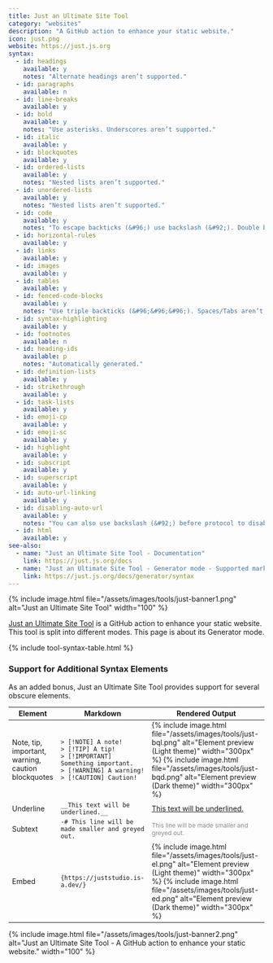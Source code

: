 ```yaml
---
title: Just an Ultimate Site Tool
category: "websites"
description: "A GitHub action to enhance your static website."
icon: just.png
website: https://just.js.org
syntax:
  - id: headings
    available: y
    notes: "Alternate headings aren’t supported."
  - id: paragraphs
    available: n
  - id: line-breaks
    available: y
  - id: bold
    available: y
    notes: "Use asterisks. Underscores aren’t supported."
  - id: italic
    available: y
  - id: blockquotes
    available: y
  - id: ordered-lists
    available: y
    notes: "Nested lists aren’t supported."
  - id: unordered-lists
    available: y
    notes: "Nested lists aren’t supported."
  - id: code
    available: y
    notes: "To escape backticks (&#96;) use backslash (&#92;). Double backticks (&#96;&#96;) aren’t supported."
  - id: horizontal-rules
    available: y
  - id: links
    available: y
  - id: images
    available: y
  - id: tables
    available: y
  - id: fenced-code-blocks
    available: y
    notes: "Use triple backticks (&#96;&#96;&#96;). Spaces/Tabs aren’t supported."
  - id: syntax-highlighting
    available: y
  - id: footnotes
    available: n
  - id: heading-ids
    available: p
    notes: "Automatically generated."
  - id: definition-lists
    available: y
  - id: strikethrough
    available: y
  - id: task-lists
    available: y
  - id: emoji-cp
    available: y
  - id: emoji-sc
    available: y
  - id: highlight
    available: y
  - id: subscript
    available: y
  - id: superscript
    available: y
  - id: auto-url-linking
    available: y
  - id: disabling-auto-url
    available: y
    notes: "You can also use backslash (&#92;) before protocol to disable Automatic URL Linking"
  - id: html
    available: y
see-also:
  - name: "Just an Ultimate Site Tool - Documentation"
    link: https://just.js.org/docs
  - name: "Just an Ultimate Site Tool - Generator mode - Supported markdown syntax"
    link: https://just.js.org/docs/generator/syntax
---
```


{% include image.html file="/assets/images/tools/just-banner1.png" alt="Just an Ultimate Site Tool" width="100" %}

[Just an Ultimate Site Tool](https://just.js.org/) is a GitHub action to enhance your static website. This tool is split into different modes. This page is about its Generator mode.

{% include tool-syntax-table.html %}

### Support for Additional Syntax Elements

As an added bonus, Just an Ultimate Site Tool provides support for several obscure elements.

<table class="table table-bordered" style="font-size: 14px">
  <thead class="thead-light">
    <tr>
      <th>Element</th>
      <th>Markdown</th>
      <th>Rendered Output</th>
    </tr>
  </thead>
  <tbody>
    <tr>
      <td>Note, tip, important, warning, caution blockquotes</td>
      <td><code>> [!NOTE] A note! <br>> [!TIP] A tip! <br>> [!IMPORTANT] Something important. <br>> [!WARNING] A warning! <br>> [!CAUTION] Caution!</code></td>
      <td>{% include image.html file="/assets/images/tools/just-bql.png" alt="Element preview (Light theme)" width="300px" %} {% include image.html file="/assets/images/tools/just-bqd.png" alt="Element preview (Dark theme)" width="300px" %}</td>
    </tr>
    <tr>
      <td>Underline</td>
      <td><code>__This text will be underlined.__</code></td>
      <td><ins>This text will be underlined.</ins></td>
    </tr>
    <tr>
      <td>Subtext</td>
      <td><code>-# This line will be made smaller and greyed out.</code></td>
      <td><small style="opacity: 0.5; font-size: 12px">This line will be made smaller and greyed out.</small></td>
    </tr>
    <tr>
      <td>Embed</td>
      <td><code>{https://juststudio.is-a.dev/}</code></td>
      <td>{% include image.html file="/assets/images/tools/just-el.png" alt="Element preview (Light theme)" width="300px" %} {% include image.html file="/assets/images/tools/just-ed.png" alt="Element preview (Dark theme)" width="300px" %}</td>
    </tr>
  </tbody>
</table>

{% include image.html file="/assets/images/tools/just-banner2.png" alt="Just an Ultimate Site Tool - A GitHub action to enhance your static website." width="100" %}
